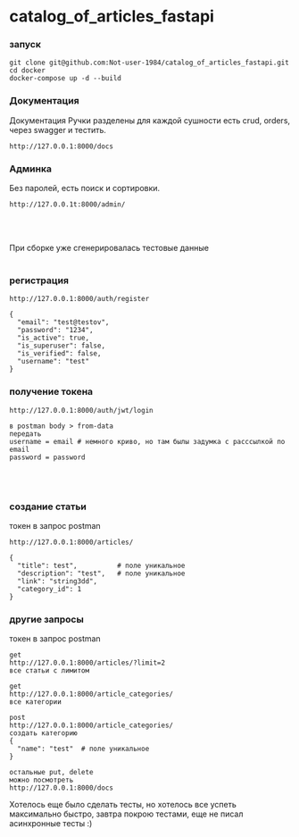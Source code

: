 # catalog_of_articles_fastapi
### запуск
```
git clone git@github.com:Not-user-1984/catalog_of_articles_fastapi.git
cd docker
docker-compose up -d --build
```
### Документация 
Документация 
Ручки разделены для каждой сушности есть crud, orders,
через swagger и тестить.

```
http://127.0.0.1:8000/docs
```


### Админка
Без паролей, есть поиск и сортировки.

```
http://127.0.0.1t:8000/admin/
```
<br>
<br>


При сборке уже сгенерировалась тестовые данные 
<br>
<br>


### регистрация

```
http://127.0.0.1:8000/auth/register

{
  "email": "test@testov",
  "password": "1234",
  "is_active": true,
  "is_superuser": false,
  "is_verified": false,
  "username": "test"
}

```

### получение токена

```
http://127.0.0.1:8000/auth/jwt/login

в postman body > from-data
передать 
username = email # немного криво, но там былы задумка с расссылкой по email
password = password

```
<br>
<br>

### создание статьи

токен в запрос postman

```
http://127.0.0.1:8000/articles/

{
  "title": test",          # полe уникальнoe
  "description": "test",   # полe уникальнoe
  "link": "string3dd",
  "category_id": 1
}
```


### другие запросы 
токен в запрос postman

```
get
http://127.0.0.1:8000/articles/?limit=2 
все статьи с лимитом

get
http://127.0.0.1:8000/article_categories/
все категории

post
http://127.0.0.1:8000/article_categories/
создать категорию
{
  "name": "test"  # полe уникальнoe
}

остальные put, delete
можно посмотреть 
http://127.0.0.1:8000/docs
```

Хотелось еще было сделать тесты, но хотелось все успеть максимально быстро, завтра покрою тестами, еще не писал асинхронные тесты :)